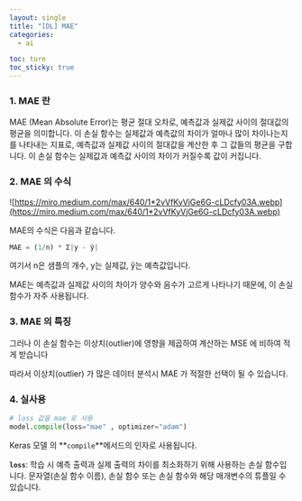 ```yaml
---
layout: single
title: "[DL] MAE"
categories:
  - ai

toc: ture
toc_sticky: true
---
```


<!-- 위는 머릿말임 아래부터 포스트 본문 -->

### 1. MAE 란

MAE (Mean Absolute Error)는 평균 절대 오차로, 예측값과 실제값 사이의 절대값의 평균을 의미합니다. 이 손실 함수는 실제값과 예측값의 차이가 얼마나 많이 차이나는지를 나타내는 지표로, 예측값과 실제값 사이의 절대값을 계산한 후 그 값들의 평균을 구합니다. 이 손실 함수는 실제값과 예측값 사이의 차이가 커질수록 값이 커집니다.

### 2. MAE 의 수식

![https://miro.medium.com/max/640/1*2vVfKyVjGe6G-cLDcfy03A.webp](https://miro.medium.com/max/640/1*2vVfKyVjGe6G-cLDcfy03A.webp)

MAE의 수식은 다음과 같습니다.

```python
MAE = (1/n) * Σ|y - ŷ|
```

여기서 n은 샘플의 개수, y는 실제값, ŷ는 예측값입니다.

MAE는 예측값과 실제값 사이의 차이가 양수와 음수가 고르게 나타나기 때문에, 이 손실 함수가 자주 사용됩니다. 

### 3. MAE 의 특징

그러나 이 손실 함수는 이상치(outlier)에 영향을  제곱하여 계산하는 MSE 에 비하여 적게 받습니다

따라서 이상치(outlier) 가 많은 데이터 분석시 MAE 가 적절한 선택이 될 수 있습니다.

### 4. 실사용

```python
# loss 값을 mae 로 사용
model.compile(loss="mae" , optimizer="adam")
```

Keras 모델 의 **`compile`**메서드의 인자로 사용됩니다.

**`loss`**: 학습 시 예측 출력과 실제 출력의 차이를 최소화하기 위해 사용하는 손실 함수입니다. 문자열(손실 함수 이름), 손실 함수 또는 손실 함수와 해당 매개변수의 튜플일 수 있습니다.